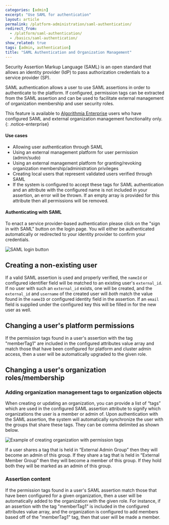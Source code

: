 ```yaml
---
categories: [admin]
excerpt: "Use SAML for authentication"
layout: article
permalink: /platform-administration/saml-authentication/
redirect_from:
  - /platform/saml-authentication/
  - /basics/saml-authentication/
show_related: true
tags: [admin, authentication]
title: "SAML Authentication and Organization Management"
---
```


Security Assertion Markup Language (SAML) is an open standard that allows an identity provider (IdP) to pass authorization credentials to a service provider (SP).

SAML authentication allows a user to use SAML assertions in order to authenticate to the platform. If configured, permission tags can be extracted from the SAML assertion and can be used to facilitate external management of organization membership and user security roles.

This feature is available to [Algorithmia Enterprise](/enterprise) users who have configured SAML and external organization management functionality only.
{: .notice-enterprise}

#### Use cases
-  Allowing user authentication through SAML
-  Using an external management platform for user permission (admin/sudo)
-  Using an external management platform for granting/revoking organization membership/administration privileges
-  Creating local users that represent validated users verified through SAML
-  If the system is configured to accept these tags for SAML authentication and an attribute with the configured name is not included in your assertion, an error will be thrown. If an empty array is provided for this attribute then all permissions will be removed.

#### Authenticating with SAML

To enact a service provider-based authentication please click on the "sign in with SAML" button on the login page. You will either be authenticated automatically or redirected to your identity provider to confirm your credentials.

![SAML login button](/developers/images/post_images/saml/saml-login-button.png)

## Creating a non-existing user

If a valid SAML assertion is used and properly verified, the `nameId` or configured identifier field will be matched to an existing user's `external_id`. If no user with such an `external_id` exists, one will be created, and the `external_id` and `username` of the created user will _both_ match the value found in the `nameID` or configured identity field in the assertion. If an `email` field is supplied under the configured key this will be filled in for the new user as well.

## Changing a user's platform permissions

If the permission tags found in a user's assertion with the tag "memberTag1" are included in the configured attributes value array and match those that have been configured for platform and cluster admin access, then a user will be automatically upgraded to the given role.

## Changing a user's organization roles/membership

### Adding organization management tags to organization objects

When creating or updating an organization, you can provide a list of “tags” which are used in the configured SAML assertion attribute to signify which organizations the user is a member or admin of. Upon authentication with the SAML assertion, the system will automatically synchronize the user with the groups that share these tags. They can be comma delimited as shown below.

![Example of creating organization with permission tags](/developers/images/post_images/jwt-sync/create_org_perm_tags.png)

If a user shares a tag that is held in “External Admin Group” then they will become an admin of this group. If they share a tag that is held in “External Member Group” then they will become a member of this group. If they hold both they will be marked as an admin of this group.

### Assertion content

If the permission tags found in a user's SAML assertion match those that have been configured for a given organization, then a user will be automatically added to the organization with the given role. For instance, if an assertion with the tag "memberTag1" is included in the configured attributes value array, and the organization is configured to add members based off of the "memberTag1" tag, then that user will be made a member.
